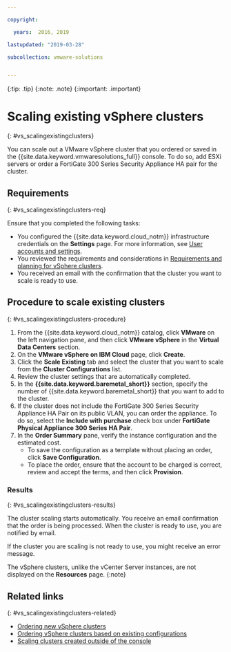 ```yaml
---

copyright:

  years:  2016, 2019

lastupdated: "2019-03-28"

subcollection: vmware-solutions


---
```


{:tip: .tip}
{:note: .note}
{:important: .important}

# Scaling existing vSphere clusters
{: #vs_scalingexistingclusters}

You can scale out a VMware vSphere cluster that you ordered or saved in the {{site.data.keyword.vmwaresolutions_full}} console. To do so, add ESXi servers or order a FortiGate 300 Series Security Appliance HA pair for the cluster.

## Requirements
{: #vs_scalingexistingclusters-req}

Ensure that you completed the following tasks:
*  You configured the {{site.data.keyword.cloud_notm}} infrastructure credentials on the **Settings** page. For more information, see [User accounts and settings](/docs/services/vmwaresolutions/vmonic?topic=vmware-solutions-useraccount#managing-user-accounts-and-settings).
*  You reviewed the requirements and considerations in [Requirements and planning for vSphere clusters](/docs/services/vmwaresolutions/vsphere?topic=vmware-solutions-vs_planning).
*  You received an email with the confirmation that the cluster you want to scale is ready to use.

## Procedure to scale existing clusters
{: #vs_scalingexistingclusters-procedure}

1. From the {{site.data.keyword.cloud_notm}} catalog, click **VMware** on the left navigation pane, and then click **VMware vSphere** in the **Virtual Data Centers** section.
2. On the **VMware vSphere on IBM Cloud** page, click **Create**.  
3. Click the **Scale Existing** tab and select the cluster that you want to scale from the **Cluster Configurations** list.
4. Review the cluster settings that are automatically completed.
5. In the **{{site.data.keyword.baremetal_short}}** section, specify the number of {{site.data.keyword.baremetal_short}} that you want to add to the cluster.
6. If the cluster does not include the FortiGate 300 Series Security Appliance HA Pair on its public VLAN, you can order the appliance. To do so, select the **Include with purchase** check box under **FortiGate Physical Appliance 300 Series HA Pair**.
7. In the **Order Summary** pane, verify the instance configuration and the estimated cost.
   * To save the configuration as a template without placing an order, click **Save Configuration**.
   * To place the order, ensure that the account to be charged is correct, review and accept the terms, and then click **Provision**.

### Results
{: #vs_scalingexistingclusters-results}

The cluster scaling starts automatically. You receive an email confirmation that the order is being processed. When the cluster is ready to use, you are notified by email.

If the cluster you are scaling is not ready to use, you might receive an error message.

The vSphere clusters, unlike the vCenter Server instances, are not displayed on the **Resources** page.
{:note}

## Related links
{: #vs_scalingexistingclusters-related}

* [Ordering new vSphere clusters](/docs/services/vmwaresolutions/vsphere?topic=vmware-solutions-vs_orderinginstances)
* [Ordering vSphere clusters based on existing configurations](/docs/services/vmwaresolutions/vsphere?topic=vmware-solutions-vs_orderingbasedonexistingconfig)
* [Scaling clusters created outside of the console](/docs/services/vmwaresolutions/vsphere?topic=vmware-solutions-vs_orderingforclustersoutside)
